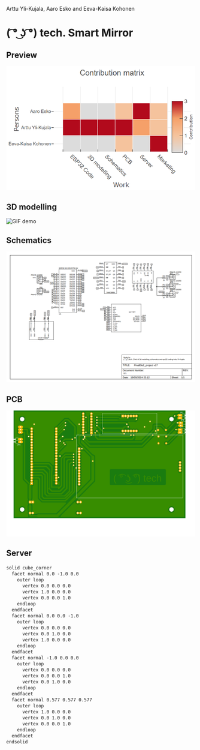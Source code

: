Arttu Yli-Kujala, Aaro Esko and Eeva-Kaisa Kohonen
# ( ͡° ͜ʖ ͡°) tech. Smart Mirror

## Preview

![GIF demo](contributions.png)


## 3D modelling
![GIF demo](3Dmodel/videos/1.gif)

## Schematics

![GIF demo](Schematics_and_PCB/Shematics/Schematics.png)

## PCB

![GIF demo](Schematics_and_PCB/PCB_layout/Topside.png)

## Server

```stl
solid cube_corner
  facet normal 0.0 -1.0 0.0
    outer loop
      vertex 0.0 0.0 0.0
      vertex 1.0 0.0 0.0
      vertex 0.0 0.0 1.0
    endloop
  endfacet
  facet normal 0.0 0.0 -1.0
    outer loop
      vertex 0.0 0.0 0.0
      vertex 0.0 1.0 0.0
      vertex 1.0 0.0 0.0
    endloop
  endfacet
  facet normal -1.0 0.0 0.0
    outer loop
      vertex 0.0 0.0 0.0
      vertex 0.0 0.0 1.0
      vertex 0.0 1.0 0.0
    endloop
  endfacet
  facet normal 0.577 0.577 0.577
    outer loop
      vertex 1.0 0.0 0.0
      vertex 0.0 1.0 0.0
      vertex 0.0 0.0 1.0
    endloop
  endfacet
endsolid
```
